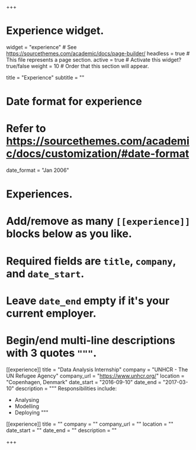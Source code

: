 +++
# Experience widget.
widget = "experience"  # See https://sourcethemes.com/academic/docs/page-builder/
headless = true  # This file represents a page section.
active = true  # Activate this widget? true/false
weight = 10  # Order that this section will appear.

title = "Experience"
subtitle = ""

# Date format for experience
#   Refer to https://sourcethemes.com/academic/docs/customization/#date-format
date_format = "Jan 2006"

# Experiences.
#   Add/remove as many `[[experience]]` blocks below as you like.
#   Required fields are `title`, `company`, and `date_start`.
#   Leave `date_end` empty if it's your current employer.
#   Begin/end multi-line descriptions with 3 quotes `"""`.
[[experience]]
  title = "Data Analysis Internship"
  company = "UNHCR - The UN Refugee Agency"
  company_url = "https://www.unhcr.org/"
  location = "Copenhagen, Denmark"
  date_start = "2016-09-10"
  date_end = "2017-03-10"
  description = """
  Responsibilities include:
  
  * Analysing
  * Modelling
  * Deploying
  """

[[experience]]
  title = ""
  company = ""
  company_url = ""
  location = ""
  date_start = ""
  date_end = ""
  description = ""

+++
